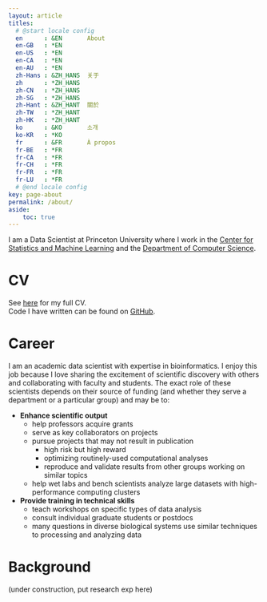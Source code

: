 ```yaml
---
layout: article
titles:
  # @start locale config
  en      : &EN       About
  en-GB   : *EN
  en-US   : *EN
  en-CA   : *EN
  en-AU   : *EN
  zh-Hans : &ZH_HANS  关于
  zh      : *ZH_HANS
  zh-CN   : *ZH_HANS
  zh-SG   : *ZH_HANS
  zh-Hant : &ZH_HANT  關於
  zh-TW   : *ZH_HANT
  zh-HK   : *ZH_HANT
  ko      : &KO       소개
  ko-KR   : *KO
  fr      : &FR       À propos
  fr-BE   : *FR
  fr-CA   : *FR
  fr-CH   : *FR
  fr-FR   : *FR
  fr-LU   : *FR
  # @end locale config
key: page-about
permalink: /about/
aside:
    toc: true
---
```



I am a Data Scientist at Princeton University where I work in the [Center for Statistics and Machine Learning](https://csml.princeton.edu/) and the [Department of Computer Science](https://www.cs.princeton.edu/).

# CV

See [here](/about/cv/) for my full CV.
<br>
Code I have written can be found on [GitHub](https://github.com/brian-arnold).


# Career

I am an academic data scientist with expertise in bioinformatics. I enjoy this job because I love sharing the excitement of scientific discovery with others and collaborating with faculty and students. The exact role of these scientists depends on their source of funding (and whether they serve a department or a particular group) and may be to:

- **Enhance scientific output**
    - help professors acquire grants
    - serve as key collaborators on projects
    - pursue projects that may not result in publication 
        - high risk but high reward
        - optimizing routinely-used computational analyses
        - reproduce and validate results from other groups working on similar topics
    - help wet labs and bench scientists analyze large datasets with high-performance computing clusters
- **Provide training in technical skills**
    - teach workshops on specific types of data analysis
    - consult individual graduate students or postdocs
    - many questions in diverse biological systems use similar techniques to processing and analyzing data


# Background

(under construction, put research exp here)
